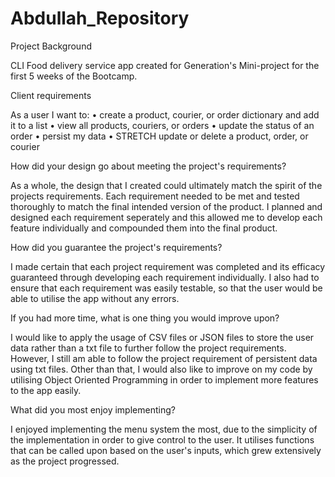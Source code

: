 # Abdullah_Repository

Project Background

CLI Food delivery service app created for Generation's Mini-project for the first 5 weeks of the Bootcamp. 



Client requirements

As a user I want to:
• create a product, courier, or order dictionary and add it to a list
• view all products, couriers, or orders
• update the status of an order
• persist my data
• STRETCH update or delete a product, order, or courier



How did your design go about meeting the project's requirements?

As a whole, the design that I created could ultimately match the spirit of the projects requirements.
Each requirement needed to be met and tested thoroughly to match the final intended version of the product.
I planned and designed each requirement seperately and this allowed me to develop each feature individually and compounded them into the final product.



How did you guarantee the project's requirements?

I made certain that each project requirement was completed and its efficacy guaranteed through developing each requirement individually.
I also had to ensure that each requirement was easily testable, so that the user would be able to utilise the app without any errors.



If you had more time, what is one thing you would improve upon?

I would like to apply the usage of CSV files or JSON files to store the user data rather than a txt file to further follow the project requirements. However, I still am able to follow the project requirement of persistent data using txt files.
Other than that, I would also like to improve on my code by utilising Object Oriented Programming in order to implement more features to the app easily.



What did you most enjoy implementing?

I enjoyed implementing the menu system the most, due to the simplicity of the implementation in order to give control to the user.
It utilises functions that can be called upon based on the user's inputs, which grew extensively as the project progressed.

